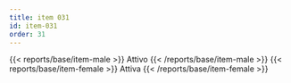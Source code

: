 ```yaml
---
title: item 031
id: item-031
order: 31
---
```

{{< reports/base/item-male >}}
  Attivo
{{< /reports/base/item-male >}}
{{< reports/base/item-female >}}
  Attiva
{{< /reports/base/item-female >}}